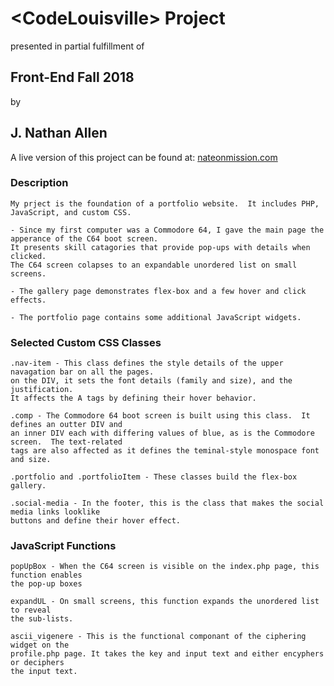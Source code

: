
# \<CodeLouisville\> Project

presented in partial fulfillment of

## Front-End Fall 2018

by

## J. Nathan Allen

A live version of this project can be found at: [nateonmission.com](nateonmission.com)

### Description
```
My prject is the foundation of a portfolio website.  It includes PHP, JavaScript, and custom CSS. 

- Since my first computer was a Commodore 64, I gave the main page the apperance of the C64 boot screen.  
It presents skill catagories that provide pop-ups with details when clicked.  
The C64 screen colapses to an expandable unordered list on small screens.  

- The gallery page demonstrates flex-box and a few hover and click effects.

- The portfolio page contains some additional JavaScript widgets.
```

### Selected Custom CSS Classes
```
.nav-item - This class defines the style details of the upper navagation bar on all the pages.
on the DIV, it sets the font details (family and size), and the justification.
It affects the A tags by defining their hover behavior.

.comp - The Commodore 64 boot screen is built using this class.  It defines an outter DIV and 
an inner DIV each with differing values of blue, as is the Commodore screen.  The text-related 
tags are also affected as it defines the teminal-style monospace font and size.

.portfolio and .portfolioItem - These classes build the flex-box gallery.

.social-media - In the footer, this is the class that makes the social media links looklike 
buttons and define their hover effect.
```

### JavaScript Functions
```
popUpBox - When the C64 screen is visible on the index.php page, this function enables 
the pop-up boxes

expandUL - On small screens, this function expands the unordered list to reveal 
the sub-lists.

ascii_vigenere - This is the functional componant of the ciphering widget on the 
profile.php page. It takes the key and input text and either encyphers or deciphers 
the input text.
```



